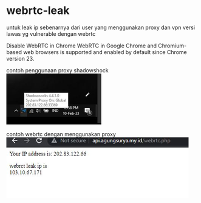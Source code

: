 # webrtc-leak

untuk leak ip sebenarnya dari user yang menggunakan proxy dan vpn versi lawas yg vulnerable dengan webrtc

Disable WebRTC in Chrome
WebRTC in Google Chrome and Chromium-based web browsers is supported and enabled by default since Chrome version 23.

contoh penggunaan proxy shadowshock
![image](https://github.com/agungsoboru/webrtc-leak/blob/main/ss.JPG)

contoh webrtc dengan menggunakan proxy 
![image](https://github.com/agungsoboru/webrtc-leak/blob/main/api.JPG)
